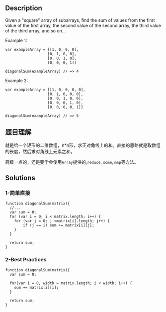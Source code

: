 ## Description
Given a "square" array of subarrays, find the sum of values from the first value of the first array, the second value of the second array, the third value of the third array, and so on...

Example 1:

```
var exampleArray = [[1, 0, 0, 0],
                   [0, 1, 0, 0],
                   [0, 0, 1, 0],
                   [0, 0, 0, 1]]

diagonalSum(exampleArray) // => 4
```

Example 2:

```
var exampleArray = [[1, 0, 0, 0, 0],
                   [0, 1, 0, 0, 0],
                   [0, 0, 1, 0, 0],
                   [0, 0, 0, 1, 0],
                   [0, 0, 0, 0, 1]]

diagonalSum(exampleArray) // => 5
```

## 题目理解
就是给一个矩形的二维数组，n*n形，求正对角线上的和。直接的思路就是取数组的长度，然后求对角线上元素之和。

高级一点的，还是要学会使用`Array`提供的,`reduce`, `some`, `map`等方法。


## Solutions
### 1-简单直接
```
function diagonalSum(matrix){
  //...
  var sum = 0;
  for (var i = 0; i < matrix.length; i++) {
    for (var j = 0; j <matrix[i].length; j++) {
        if (j == i) sum += matrix[i][j];
    }
  }

  return sum;
}
```

### 2-Best Practices
```
function diagonalSum(matrix){
  var sum = 0;
  
  for(var i = 0, width = matrix.length; i < width; i++) {
    sum += matrix[i][i];
  }
  
  return sum;
}
```
